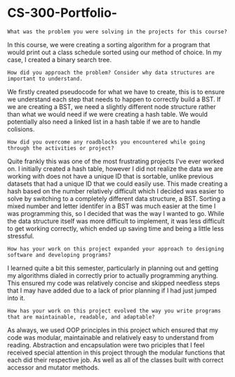 # CS-300-Portfolio-


    What was the problem you were solving in the projects for this course?
    
In this course, we were creating a sorting algorithm for a program that would print out a class schedule sorted using our method of choice. In my case, I created a binary search tree. 

    How did you approach the problem? Consider why data structures are important to understand.
    
We firstly created pseudocode for what we have to create, this is to ensure we understand each step that needs to happen to correctly build a BST. If we are creating a BST, we need a slightly different node structure rather than what we would need if we were creating a hash table. We would potentially also need a linked list in a hash table if we are to handle colisions. 

    How did you overcome any roadblocks you encountered while going through the activities or project?
    
Quite frankly this was one of the most frustrating projects I've ever worked on. I initially created a hash table, however I did not realize the data we are working with does not have a unique ID that is sortable, unlike previous datasets that had a unique ID that we could easily use. This made creating a hash based on the number relatively difficult which I decided was easier to solve by switching to a completely different data structure, a BST. Sorting a mixed number and letter identifer in a BST was much easier at the time I was programming this, so I decided that was the way I wanted to go. While the data structure itself was more difficult to implement, it was less difficult to get working correctly, which ended up saving time and being a little less stressful.

    How has your work on this project expanded your approach to designing software and developing programs?
    
  I learned quite a bit this semester, particularly in planning out and getting my algorithms dialed in correctly prior to actually programming anything. This ensured my code was relatively concise and skipped needless steps that I may have added due to a lack of prior planning if I had just jumped into it.
  
    How has your work on this project evolved the way you write programs that are maintainable, readable, and adaptable?

As always, we used OOP principles in this project which ensured that my code was modular, maintainable and relatively easy to understand from reading. Abstraction and encapsulation were two priciples that I feel received special attention in this project through the modular functions that each did their respective job. As well as all of the classes built with correct accessor and mutator methods. 
